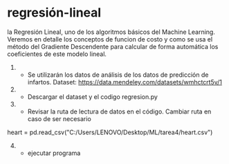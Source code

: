 # regresión-lineal
 la Regresión Lineal, uno de los algoritmos básicos del Machine Learning. Veremos en detalle los conceptos de  funcion de costo y como se usa el método del Gradiente Descendente para calcular de forma automática los coeficientes de este modelo lineal.

1. - Se utilizarán los datos de análisis de los datos de predicción de infartos. 
Dataset: https://data.mendeley.com/datasets/wmhctcrt5v/1 

2. - Descargar el dataset y el codigo regresion.py

3. - Revisar la ruta de lectura de datos en el código. Cambiar ruta en caso de ser necesario

heart = pd.read_csv("C:/Users/LENOVO/Desktop/ML/tarea4/heart.csv")


4. - ejecutar programa

